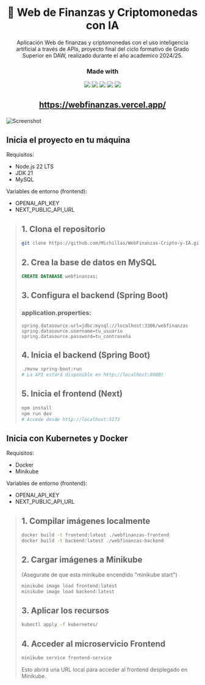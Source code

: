 <h1 align="center">💸 Web de Finanzas y Criptomonedas con IA</h1>
<p align="center">Aplicación Web de finanzas y criptomonedas con el uso inteligencia artificial a través de APIs, proyecto final del ciclo formativo de Grado Superior en DAW, realizado durante el año academico 2024/25.</p>

### <p align="center">Made with</p>

<p align="center"><img src="https://img.shields.io/badge/Next-black?style=for-the-badge&logo=next.js&logoColor=white"></img> <img src="https://img.shields.io/badge/spring-%236DB33F.svg?style=for-the-badge&logo=spring&logoColor=white"></img> <img src="https://img.shields.io/badge/typescript-%23007ACC.svg?style=for-the-badge&logo=typescript&logoColor=white"></img> <img src="https://img.shields.io/badge/docker-%230db7ed.svg?style=for-the-badge&logo=docker&logoColor=white"></img> <img src="https://img.shields.io/badge/kubernetes-%23326ce5.svg?style=for-the-badge&logo=kubernetes&logoColor=white"></img></p>

## <p align="center">https://webfinanzas.vercel.app/</p>

<img alt="Screenshot" src="https://github.com/user-attachments/assets/0ee18442-90f0-424f-af43-08965a8776db"/>


## Inicia el proyecto en tu máquina
Requisitos:
 - Node.js 22 LTS
 - JDK 21
 - MySQL

Variables de entorno (frontend):
 - OPENAI_API_KEY
 - NEXT_PUBLIC_API_URL

> 
> ## 1. Clona el repositorio
> ```bash
> git clone https://github.com/Michillas/WebFinanzas-Cripto-y-IA.git
> ```
>
> ## 2. Crea la base de datos en MySQL
> ```sql
> CREATE DATABASE webfinanzas;
> ```
>
> ## 3. Configura el backend (Spring Boot)
> ### application.properties:
> ```properties
> spring.datasource.url=jdbc:mysql://localhost:3306/webfinanzas
> spring.datasource.username=tu_usuario
> spring.datasource.password=tu_contraseña
> ```
>
> ## 4. Inicia el backend (Spring Boot)
> ```bash
> ./mvnw spring-boot:run
> # La API estará disponible en http://localhost:8080/
> ```
>
> ## 5. Inicia el frontend (Next)
> ```bash
> npm install
> npm run dev
> # Accede desde http://localhost:5173
> ```
>

## Inicia con Kubernetes y Docker
Requisitos:
 - Docker
 - Minikube

Variables de entorno (frontend):
 - OPENAI_API_KEY
 - NEXT_PUBLIC_API_URL

> ## 1. Compilar imágenes localmente
> ```bash
> docker build -t frontend:latest ./webfinanzas-frontend
> docker build -t backend:latest ./webfinanzas-backend
> ```
>
> ## 2. Cargar imágenes a Minikube
> (Asegurate de que esta minikube encendido "minikube start")
> ```bash
> minikube image load frontend:latest
> minikube image load backend:latest
> ```
>
> ## 3. Aplicar los recursos
> ```bash
> kubectl apply -f kubernetes/
> ```
>
> ## 4. Acceder al microservicio Frontend
> ```bash
> minikube service frontend-service
> ```
> Esto abrirá una URL local para acceder al frontend desplegado en Minikube.

